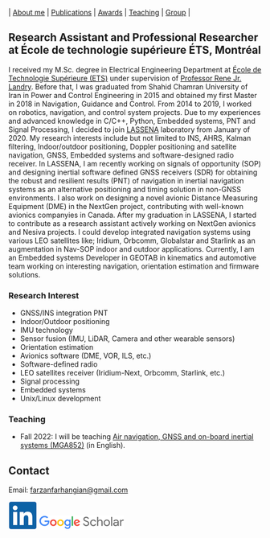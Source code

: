 | [About me](aboutme.md) | [Publications](publications.md) | [Awards](awards.md) | [Teaching](teaching.md) | [Group](student.md) | 

## Research Assistant and Professional Researcher at École de technologie supérieure ÉTS, Montréal

I received my M.Sc. degree in Electrical Engineering Department at [École de Technologie Supérieure (ETS)](http://www.etsmtl.ca/) under supervision of [Professor Rene Jr. Landry](https://rlandry.etsmtl.ca/?lang=en). Before that, I was graduated from Shahid Chamran University of Iran in Power and Control Engineering in 2015 and obtained my first Master in 2018 in Navigation, Guidance and Control. From 2014 to 2019, I worked on robotics, navigation, and control system projects. Due to my experiences and advanced knowledge in C/C++, Python, Embedded systems, PNT and Signal Processing, I decided to join [LASSENA](http://www.lassena.etsmtl.ca/) laboratory from January of 2020. My research interests include but not limited to INS, AHRS, Kalman filtering, Indoor/outdoor positioning, Doppler positioning and satellite navigation, GNSS, Embedded systems and software-designed radio receiver. In LASSENA, I am recently working on signals of opportunity (SOP) and designing inertial software defined GNSS receivers (SDR) for obtaining the robust and resilient results (PNT) of navigation in inertial navigation systems as an alternative positioning and timing solution in non-GNSS environments. I also work on designing a novel avionic Distance Measuring Equipment (DME) in the NextGen project, contributing with well-known avionics companyies in Canada. After my graduation in LASSENA, I started to contribute as a research assistant actively working on NextGen avionics and Nesiva projects. I could develop integrated navigation systems using various LEO satellites like; Iridium, Orbcomm, Globalstar and Starlink as an augmentation in Nav-SOP indoor and outdoor applications. Currently, I am an Embedded systems Developer in GEOTAB in kinematics and automotive team working on interesting navigation, orientation estimation and firmware solutions.

### Research Interest

- GNSS/INS integration PNT
- Indoor/Outdoor positioning
- IMU technology 
- Sensor fusion (IMU, LiDAR, Camera and other wearable sensors)
- Orientation estimation
- Avionics software (DME, VOR, ILS, etc.)
- Software-defined radio
- LEO satellites receiver (Iridium-Next, Orbcomm, Starlink, etc.)
- Signal processing
- Embedded systems
- Unix/Linux development

### Teaching

- Fall 2022: I will be teaching [Air navigation, GNSS and on-board inertial systems (MGA852)](https://www.etsmtl.ca/etudes/cours/MGA852) (in English).


## Contact

Email: [farzanfarhangian@gmail.com](farzanfarhangian@gmail.com)

[![alt text](linkedin.png)](https://www.linkedin.com/in/farzan-farhangian-a5588888/ "LinkedIn")
[![alt text](scholar.png)](https://scholar.google.com/citations?user=RmO-l60AAAAJ&hl=en "Google Scholar")
